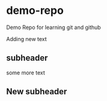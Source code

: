 # demo-repo
Demo Repo for learning git and github

Adding new text

## subheader

some more text

## New subheader 